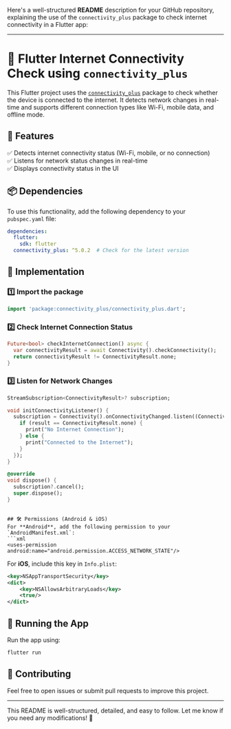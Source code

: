 Here's a well-structured **README** description for your GitHub repository, explaining the use of the `connectivity_plus` package to check internet connectivity in a Flutter app:  

---

# 📡 Flutter Internet Connectivity Check using `connectivity_plus`

This Flutter project uses the [`connectivity_plus`](https://pub.dev/packages/connectivity_plus) package to check whether the device is connected to the internet. It detects network changes in real-time and supports different connection types like Wi-Fi, mobile data, and offline mode.

## 📌 Features  
✅ Detects internet connectivity status (Wi-Fi, mobile, or no connection)  
✅ Listens for network status changes in real-time  
✅ Displays connectivity status in the UI  

## 📦 Dependencies  
To use this functionality, add the following dependency to your `pubspec.yaml` file:  

```yaml
dependencies:
  flutter:
    sdk: flutter
  connectivity_plus: ^5.0.2  # Check for the latest version
```

## 🚀 Implementation  

### 1️⃣ Import the package  
```dart
import 'package:connectivity_plus/connectivity_plus.dart';
```

### 2️⃣ Check Internet Connection Status  
```dart
Future<bool> checkInternetConnection() async {
  var connectivityResult = await Connectivity().checkConnectivity();
  return connectivityResult != ConnectivityResult.none;
}
```

### 3️⃣ Listen for Network Changes  
```dart
StreamSubscription<ConnectivityResult>? subscription;

void initConnectivityListener() {
  subscription = Connectivity().onConnectivityChanged.listen((ConnectivityResult result) {
    if (result == ConnectivityResult.none) {
      print("No Internet Connection");
    } else {
      print("Connected to the Internet");
    }
  });
}

@override
void dispose() {
  subscription?.cancel();
  super.dispose();
}
```
```

## 🛠️ Permissions (Android & iOS)  
For **Android**, add the following permission to your `AndroidManifest.xml`:  
```xml
<uses-permission android:name="android.permission.ACCESS_NETWORK_STATE"/>
```
For **iOS**, include this key in `Info.plist`:  
```xml
<key>NSAppTransportSecurity</key>
<dict>
    <key>NSAllowsArbitraryLoads</key>
    <true/>
</dict>
```

## 📲 Running the App  
Run the app using:  
```sh
flutter run
```

## 🤝 Contributing  
Feel free to open issues or submit pull requests to improve this project.

---

This README is well-structured, detailed, and easy to follow. Let me know if you need any modifications! 🚀
